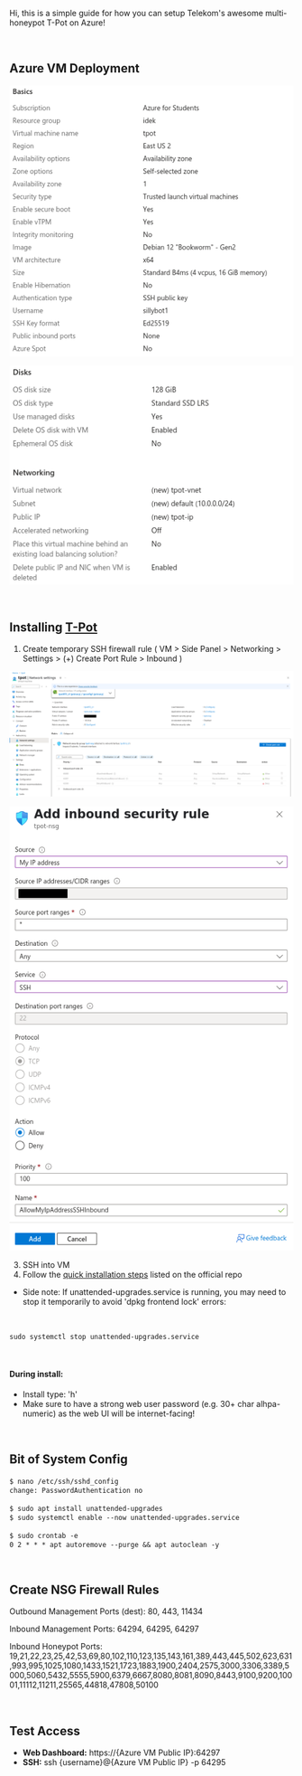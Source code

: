 Hi, this is a simple guide for how you can setup Telekom's awesome multi-honeypot T-Pot on Azure!

<br>

## Azure VM Deployment

![Basics](images/basics.png)

![Disks, Networking](images/disks-networkings.png)

<br>

## Installing [T-Pot](https://github.com/telekom-security/tpotce)

1. Create temporary SSH firewall rule ( VM > Side Panel > Networking > Settings > (+) Create Port Rule > Inbound )

![nsg1](images/nsg1.png)

![ssh-rule](images/ssh-rule.png)

3. SSH into VM
4. Follow the [quick installation steps](https://github.com/telekom-security/tpotce#tldr) listed on the official repo
- Side note: If unattended-upgrades.service is running, you may need to stop it temporarily to avoid 'dpkg frontend lock' errors:

<br>

    sudo systemctl stop unattended-upgrades.service

<br>

#### During install:
- Install type: 'h'
- Make sure to have a strong web user password (e.g. 30+ char alhpa-numeric) as the web UI will be internet-facing!

<br>

## Bit of System Config

    $ nano /etc/ssh/sshd_config
    change: PasswordAuthentication no
    
    $ sudo apt install unattended-upgrades
    $ sudo systemctl enable --now unattended-upgrades.service
    
    $ sudo crontab -e
    0 2 * * * apt autoremove --purge && apt autoclean -y

<br>

## Create NSG Firewall Rules

Outbound Management Ports (dest): 
80, 443, 11434

Inbound Management Ports: 
64294, 64295, 64297

Inbound Honeypot Ports:
19,21,22,23,25,42,53,69,80,102,110,123,135,143,161,389,443,445,502,623,631,993,995,1025,1080,1433,1521,1723,1883,1900,2404,2575,3000,3306,3389,5000,5060,5432,5555,5900,6379,6667,8080,8081,8090,8443,9100,9200,10001,11112,11211,25565,44818,47808,50100

<br>

## Test Access
- <b>Web Dashboard:</b> https://{Azure VM Public IP}:64297
- <b>SSH:</b> ssh {username}@{Azure VM Public IP} -p 64295
